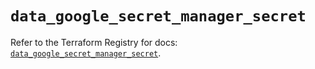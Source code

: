 # `data_google_secret_manager_secret`

Refer to the Terraform Registry for docs: [`data_google_secret_manager_secret`](https://registry.terraform.io/providers/hashicorp/google-beta/6.47.0/docs/data-sources/google_secret_manager_secret).
